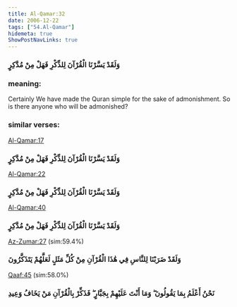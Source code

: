 ```yaml
---
title: Al-Qamar:32
date: 2006-12-22
tags: ["54.Al-Qamar"]
hidemeta: true 
ShowPostNavLinks: true 
---
```

### وَلَقَدْ يَسَّرْنَا الْقُرْآنَ لِلذِّكْرِ فَهَلْ مِنْ مُدَّكِرٍ
### meaning: 
Certainly We have made the Quran simple for the sake of admonishment. So is there anyone who will be admonished?
### similar verses: 

[Al-Qamar:17](/54/17)

### وَلَقَدْ يَسَّرْنَا الْقُرْآنَ لِلذِّكْرِ فَهَلْ مِنْ مُدَّكِرٍ

[Al-Qamar:22](/54/22)

### وَلَقَدْ يَسَّرْنَا الْقُرْآنَ لِلذِّكْرِ فَهَلْ مِنْ مُدَّكِرٍ

[Al-Qamar:40](/54/40)

### وَلَقَدْ يَسَّرْنَا الْقُرْآنَ لِلذِّكْرِ فَهَلْ مِنْ مُدَّكِرٍ

[Az-Zumar:27](/39/27) (sim:59.4%)

### وَلَقَدْ ضَرَبْنَا لِلنَّاسِ فِي هَٰذَا الْقُرْآنِ مِنْ كُلِّ مَثَلٍ لَعَلَّهُمْ يَتَذَكَّرُونَ

[Qaaf:45](/50/45) (sim:58.0%)

### نَحْنُ أَعْلَمُ بِمَا يَقُولُونَ ۖ وَمَا أَنْتَ عَلَيْهِمْ بِجَبَّارٍ ۖ فَذَكِّرْ بِالْقُرْآنِ مَنْ يَخَافُ وَعِيدِ
